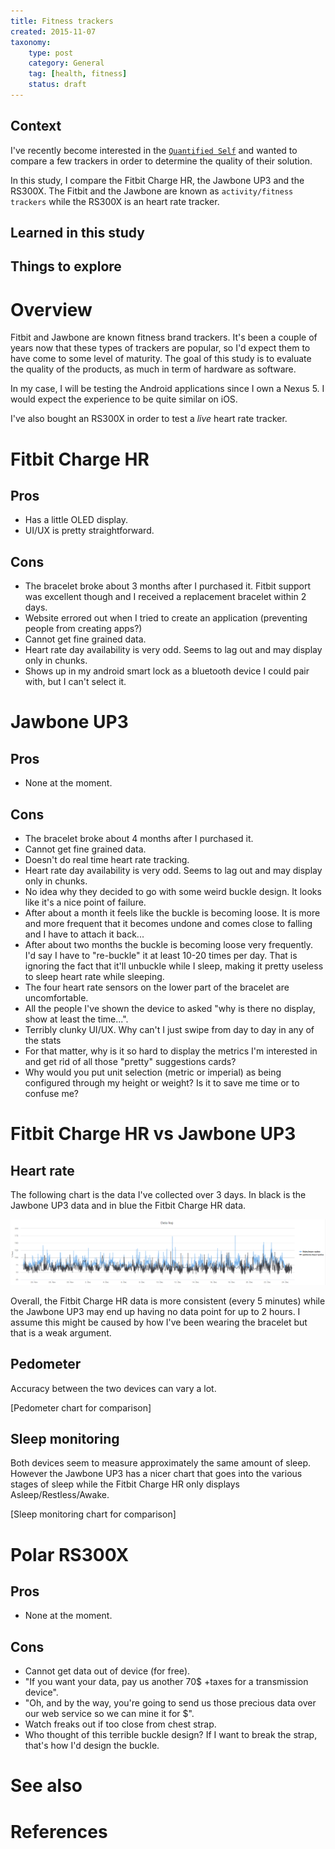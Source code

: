 ```yaml
---
title: Fitness trackers
created: 2015-11-07
taxonomy:
    type: post
    category: General
    tag: [health, fitness]
    status: draft
---
```


## Context

I've recently become interested in the [`Quantified Self`](https://en.wikipedia.org/wiki/Quantified_Self) and wanted to compare a few trackers in order to determine the quality of their solution.

In this study, I compare the Fitbit Charge HR, the Jawbone UP3 and the RS300X. The Fitbit and the Jawbone are known as `activity/fitness trackers` while the RS300X is an heart rate tracker.

## Learned in this study

## Things to explore

# Overview

Fitbit and Jawbone are known fitness brand trackers. It's been a couple of years now that these types of trackers are popular, so I'd expect them to have come to some level of maturity. The goal of this study is to evaluate the quality of the products, as much in term of hardware as software.

In my case, I will be testing the Android applications since I own a Nexus 5. I would expect the experience to be quite similar on iOS.

I've also bought an RS300X in order to test a *live* heart rate tracker.

# Fitbit Charge HR

## Pros
- Has a little OLED display.
- UI/UX is pretty straightforward.

## Cons
- The bracelet broke about 3 months after I purchased it. Fitbit support was excellent though and I received a replacement bracelet within 2 days.
- Website errored out when I tried to create an application (preventing people from creating apps?)
- Cannot get fine grained data.
- Heart rate day availability is very odd. Seems to lag out and may display only in chunks.
- Shows up in my android smart lock as a bluetooth device I could pair with, but I can't select it.

# Jawbone UP3

## Pros

- None at the moment.

## Cons
- The bracelet broke about 4 months after I purchased it.
- Cannot get fine grained data.
- Doesn't do real time heart rate tracking.
- Heart rate day availability is very odd. Seems to lag out and may display only in chunks.
- No idea why they decided to go with some weird buckle design. It looks like it's a nice point of failure.
- After about a month it feels like the buckle is becoming loose. It is more and more frequent that it becomes undone and comes close to falling and I have to attach it back...
- After about two months the buckle is becoming loose very frequently. I'd say I have to "re-buckle" it at least 10-20 times per day. That is ignoring the fact that it'll unbuckle while I sleep, making it pretty useless to sleep heart rate while sleeping.
- The four heart rate sensors on the lower part of the bracelet are uncomfortable.
- All the people I've shown the device to asked "why is there no display, show at least the time...".
- Terribly clunky UI/UX. Why can't I just swipe from day to day in any of the stats
- For that matter, why is it so hard to display the metrics I'm interested in and get rid of all those "pretty" suggestions cards?
- Why would you put unit selection (metric or imperial) as being configured through my height or weight? Is it to save me time or to confuse me?

# Fitbit Charge HR vs Jawbone UP3

## Heart rate

The following chart is the data I've collected over 3 days. In black is the Jawbone UP3 data and in blue the Fitbit Charge HR data.

![](images/heart-rate.png)

Overall, the Fitbit Charge HR data is more consistent (every 5 minutes) while the Jawbone UP3 may end up having no data point for up to 2 hours. I assume this might be caused by how I've been wearing the bracelet but that is a weak argument.

## Pedometer

Accuracy between the two devices can vary a lot.

[Pedometer chart for comparison]

## Sleep monitoring

Both devices seem to measure approximately the same amount of sleep. However the Jawbone UP3 has a nicer chart that goes into the various stages of sleep while the Fitbit Charge HR only displays Asleep/Restless/Awake.

[Sleep monitoring chart for comparison]

# Polar RS300X

## Pros

- None at the moment.

## Cons
- Cannot get data out of device (for free).
- "If you want your data, pay us another 70\$ +taxes for a transmission device".
- "Oh, and by the way, you're going to send us those precious data over our web service so we can mine it for \$".
- Watch freaks out if too close from chest strap.
- Who thought of this terrible buckle design? If I want to break the strap, that's how I'd design the buckle.

# See also

# References
